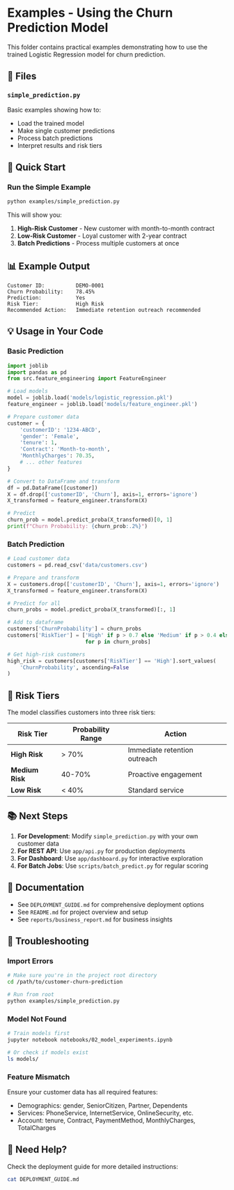 # Examples - Using the Churn Prediction Model

This folder contains practical examples demonstrating how to use the trained Logistic Regression model for churn prediction.

## 📁 Files

### `simple_prediction.py`
Basic examples showing how to:
- Load the trained model
- Make single customer predictions
- Process batch predictions
- Interpret results and risk tiers

## 🚀 Quick Start

### Run the Simple Example

```bash
python examples/simple_prediction.py
```

This will show you:
1. **High-Risk Customer** - New customer with month-to-month contract
2. **Low-Risk Customer** - Loyal customer with 2-year contract
3. **Batch Predictions** - Process multiple customers at once

## 📊 Example Output

```
Customer ID:          DEMO-0001
Churn Probability:    78.45%
Prediction:           Yes
Risk Tier:            High Risk
Recommended Action:   Immediate retention outreach recommended
```

## 💡 Usage in Your Code

### Basic Prediction

```python
import joblib
import pandas as pd
from src.feature_engineering import FeatureEngineer

# Load models
model = joblib.load('models/logistic_regression.pkl')
feature_engineer = joblib.load('models/feature_engineer.pkl')

# Prepare customer data
customer = {
    'customerID': '1234-ABCD',
    'gender': 'Female',
    'tenure': 1,
    'Contract': 'Month-to-month',
    'MonthlyCharges': 70.35,
    # ... other features
}

# Convert to DataFrame and transform
df = pd.DataFrame([customer])
X = df.drop(['customerID', 'Churn'], axis=1, errors='ignore')
X_transformed = feature_engineer.transform(X)

# Predict
churn_prob = model.predict_proba(X_transformed)[0, 1]
print(f"Churn Probability: {churn_prob:.2%}")
```

### Batch Prediction

```python
# Load customer data
customers = pd.read_csv('data/customers.csv')

# Prepare and transform
X = customers.drop(['customerID', 'Churn'], axis=1, errors='ignore')
X_transformed = feature_engineer.transform(X)

# Predict for all
churn_probs = model.predict_proba(X_transformed)[:, 1]

# Add to dataframe
customers['ChurnProbability'] = churn_probs
customers['RiskTier'] = ['High' if p > 0.7 else 'Medium' if p > 0.4 else 'Low' 
                         for p in churn_probs]

# Get high-risk customers
high_risk = customers[customers['RiskTier'] == 'High'].sort_values(
    'ChurnProbability', ascending=False
)
```

## 🎯 Risk Tiers

The model classifies customers into three risk tiers:

| Risk Tier | Probability Range | Action |
|-----------|------------------|---------|
| **High Risk** | > 70% | Immediate retention outreach |
| **Medium Risk** | 40-70% | Proactive engagement |
| **Low Risk** | < 40% | Standard service |

## 📚 Next Steps

1. **For Development**: Modify `simple_prediction.py` with your own customer data
2. **For REST API**: Use `app/api.py` for production deployments
3. **For Dashboard**: Use `app/dashboard.py` for interactive exploration
4. **For Batch Jobs**: Use `scripts/batch_predict.py` for regular scoring

## 📖 Documentation

- See `DEPLOYMENT_GUIDE.md` for comprehensive deployment options
- See `README.md` for project overview and setup
- See `reports/business_report.md` for business insights

## 🔧 Troubleshooting

### Import Errors
```bash
# Make sure you're in the project root directory
cd /path/to/customer-churn-prediction

# Run from root
python examples/simple_prediction.py
```

### Model Not Found
```bash
# Train models first
jupyter notebook notebooks/02_model_experiments.ipynb

# Or check if models exist
ls models/
```

### Feature Mismatch
Ensure your customer data has all required features:
- Demographics: gender, SeniorCitizen, Partner, Dependents
- Services: PhoneService, InternetService, OnlineSecurity, etc.
- Account: tenure, Contract, PaymentMethod, MonthlyCharges, TotalCharges

## 💬 Need Help?

Check the deployment guide for more detailed instructions:
```bash
cat DEPLOYMENT_GUIDE.md
```
